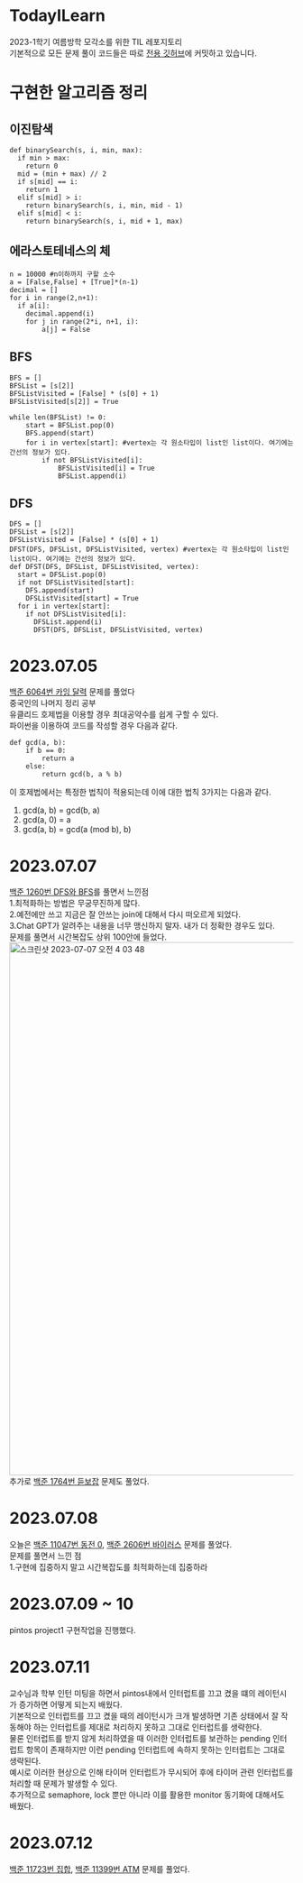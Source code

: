 # TodayILearn
2023-1학기 여름방학 모각소를 위한 TIL 레포지토리<br>
기본적으로 모든 문제 풀이 코드들은 따로 [전용 깃허브](https://github.com/SeoGeonhyuk/Backjoon.git)에 커밋하고 있습니다.<br>
# 구현한 알고리즘 정리
## 이진탐색
```
def binarySearch(s, i, min, max):
  if min > max:
    return 0
  mid = (min + max) // 2
  if s[mid] == i:
    return 1
  elif s[mid] > i:
    return binarySearch(s, i, min, mid - 1)
  elif s[mid] < i:
    return binarySearch(s, i, mid + 1, max)
```
## 에라스토테네스의 체
```
n = 10000 #n이하까지 구할 소수
a = [False,False] + [True]*(n-1)
decimal = []
for i in range(2,n+1):
  if a[i]:
    decimal.append(i)
    for j in range(2*i, n+1, i):
        a[j] = False
```
## BFS
```
BFS = []
BFSList = [s[2]]
BFSListVisited = [False] * (s[0] + 1)
BFSListVisited[s[2]] = True

while len(BFSList) != 0:
    start = BFSList.pop(0)
    BFS.append(start)
    for i in vertex[start]: #vertex는 각 원소타입이 list인 list이다. 여기에는 간선의 정보가 있다.
        if not BFSListVisited[i]:
            BFSListVisited[i] = True
            BFSList.append(i)
```
## DFS
```
DFS = []
DFSList = [s[2]]
DFSListVisited = [False] * (s[0] + 1)
DFST(DFS, DFSList, DFSListVisited, vertex) #vertex는 각 원소타입이 list인 list이다. 여기에는 간선의 정보가 있다.
def DFST(DFS, DFSList, DFSListVisited, vertex): 
  start = DFSList.pop(0)
  if not DFSListVisited[start]:
    DFS.append(start)
    DFSListVisited[start] = True
  for i in vertex[start]:
    if not DFSListVisited[i]:
      DFSList.append(i)
      DFST(DFS, DFSList, DFSListVisited, vertex) 
```
# 2023.07.05
[백준 6064번 카잉 달력](https://www.acmicpc.net/problem/6064) 문제를 풀었다<br>
중국인의 나머지 정리 공부<br>
유클리드 호제법을 이용할 경우 최대공약수를 쉽게 구할 수 있다.<br>
파이썬을 이용하여 코드를 작성할 경우 다음과 같다.<br>
```
def gcd(a, b):
    if b == 0:
        return a
    else:
        return gcd(b, a % b)
```
이 호제법에서는 특정한 법칙이 적용되는데 이에 대한 법칙 3가지는 다음과 같다.<br>
1. gcd(a, b) = gcd(b, a)<br>
2. gcd(a, 0) = a<br>
3. gcd(a, b) = gcd(a (mod b), b)<br>
# 2023.07.07
[백준 1260번 DFS와 BFS](https://www.acmicpc.net/problem/1260)를 풀면서 느낀점<br>
1.최적화하는 방법은 무궁무진하게 많다.<br>
2.예전에만 쓰고 지금은 잘 안쓰는 join에 대해서 다시 떠오르게 되었다.<br>
3.Chat GPT가 알려주는 내용을 너무 맹신하지 말자. 내가 더 정확한 경우도 있다.<br>
문제를 풀면서 시간복잡도 상위 100안에 들었다.<br>
<img width="946" alt="스크린샷 2023-07-07 오전 4 03 48" src="https://github.com/SeoGeonhyuk/TodayILearn/assets/60954160/93da00ca-15bc-40f0-853c-925c951df96f"><br>
추가로 [백준 1764번 듣보잡](https://www.acmicpc.net/problem/1764) 문제도 풀었다.<br>
# 2023.07.08
오늘은 [백준 11047번 동전 0](https://www.acmicpc.net/problem/11047), [백준 2606번 바이러스](https://www.acmicpc.net/problem/2606) 문제를 풀었다.<br>
문제를 풀면서 느낀 점<br>
1.구현에 집중하지 말고 시간복잡도를 최적화하는데 집중하라<br>
# 2023.07.09 ~ 10
pintos project1 구현작업을 진행했다.<br>
# 2023.07.11
교수님과 학부 인턴 미팅을 하면서 pintos내에서 인터럽트를 끄고 켰을 떄의 레이턴시가 증가하면 어떻게 되는지 배웠다.<br>
기본적으로 인터럽트를 끄고 켰을 때의 레이턴시가 크개 발생하면 기존 상태에서 잘 작동해야 하는 인터럽트를 제대로 처리하지 못하고 그대로 인터럽트를 생략한다.<br>
물론 인터럽트를 받지 않게 처리하였을 때 이러한 인터럽트를 보관하는 pending 인터럽트 항목이 존재하지만 이런 pending 인터럽트에 속하지 못하는 인터럽트는 그대로 생략된다.<br>
예시로 이러한 현상으로 인해 타이머 인터럽트가 무시되어 후에 타이머 관련 인터럽트를 처리할 때 문제가 발생할 수 있다.<br>
추가적으로 semaphore, lock 뿐만 아니라 이를 활용한 monitor 동기화에 대해서도 배웠다.<br>
# 2023.07.12
[백준 11723번 집합](https://www.acmicpc.net/problem/11723), [백준 11399번 ATM](https://www.acmicpc.net/problem/11399) 문제를 풀었다.<br>
